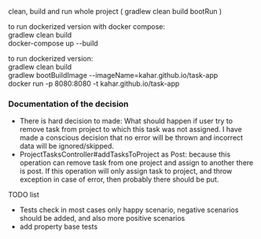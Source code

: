 clean, build and run whole project ( gradlew clean build bootRun  )

to run dockerized version with docker compose:  
gradlew clean build  
docker-compose up --build

to run dockerized version:  
gradlew clean build  
gradlew bootBuildImage --imageName=kahar.github.io/task-app  
docker run -p 8080:8080 -t kahar.github.io/task-app  

### Documentation of the decision

- There is hard decision to made: What should happen if user try to remove task from project to which this task was not
  assigned. I have made a conscious decision that no error will be thrown and incorrect data will be ignored/skipped.
- ProjectTasksController#addTasksToProject as Post: because this operation can remove task from one project and assign
  to another there is post. If this operation will only assign task to project, and throw exception in case of error,
  then probably there should be put.

TODO list

- Tests check in most cases only happy scenario, negative scenarios should be added, and also more positive scenarios
- add property base tests
